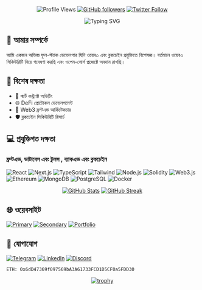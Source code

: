 <div align="center">
  
![Profile Views](https://komarev.com/ghpvc/?username=sh33ikh&label=Profile+Views&color=blueviolet&style=flat)
[![GitHub followers](https://img.shields.io/github/followers/sh33ikh?style=social&label=Followers)](https://github.com/sh33ikh)
[![Twitter Follow](https://img.shields.io/twitter/follow/sh33ikh?style=social&label=Twitter)](https://twitter.com/sh33ikh)
</div>


<p align="center">
  <img src="https://readme-typing-svg.herokuapp.com?font=Fira+Code&pause=1000&color=6F3FF7&center=true&vCenter=true&width=435&lines=ফুল+স্ট্যাক+ডেভেলপার;ব্লকচেইন+ইঞ্জিনিয়ার;ওয়েব৩+সিকিউরিটি+রিসার্চার" alt="Typing SVG" />
</p>

</div>

## 🚀 আমার সম্পর্কে
আমি একজন অভিজ্ঞ ফুল-স্ট্যাক ডেভেলপার যিনি ওয়েব৩ এবং ব্লকচেইন প্রযুক্তিতে বিশেষজ্ঞ। বর্তমানে ওয়েব৩ সিকিউরিটি নিয়ে গবেষণা করছি এবং ওপেন-সোর্স প্রজেক্টে অবদান রাখছি।

## 💫 বিশেষ দক্ষতা
- 🔐 স্মার্ট কন্ট্র্যাক্ট অডিটিং
- 🌐 DeFi প্রোটোকল ডেভেলপমেন্ট
- 🎨 Web3 ফ্রন্টএন্ড আর্কিটেকচার
- 🛡️ ব্লকচেইন সিকিউরিটি রিসার্চ

## 💻 প্রযুক্তিগত দক্ষতা

### ফ্রন্টএন্ড,  ডাটাবেস এবং টুলস , ব্যাকএন্ড এবং ব্লকচেইন
![React](https://img.shields.io/badge/React-20232A?style=for-the-badge&logo=react&logoColor=61DAFB)
![Next.js](https://img.shields.io/badge/Next.js-000000?style=for-the-badge&logo=next.js&logoColor=white)
![TypeScript](https://img.shields.io/badge/TypeScript-007ACC?style=for-the-badge&logo=typescript&logoColor=white)
![Tailwind](https://img.shields.io/badge/Tailwind-38B2AC?style=for-the-badge&logo=tailwind-css&logoColor=white)
![Node.js](https://img.shields.io/badge/Node.js-339933?style=for-the-badge&logo=node.js&logoColor=white)
![Solidity](https://img.shields.io/badge/Solidity-363636?style=for-the-badge&logo=solidity&logoColor=white)
![Web3.js](https://img.shields.io/badge/Web3.js-F16822?style=for-the-badge&logo=web3.js&logoColor=white)
![Ethereum](https://img.shields.io/badge/Ethereum-3C3C3D?style=for-the-badge&logo=ethereum&logoColor=white)
![MongoDB](https://img.shields.io/badge/MongoDB-4EA94B?style=for-the-badge&logo=mongodb&logoColor=white)
![PostgreSQL](https://img.shields.io/badge/PostgreSQL-316192?style=for-the-badge&logo=postgresql&logoColor=white)
![Docker](https://img.shields.io/badge/Docker-2496ED?style=for-the-badge&logo=docker&logoColor=white)

<div align="center">

[![GitHub Stats](https://github-readme-stats.vercel.app/api?username=sh33ikh&show_icons=true&theme=tokyonight&hide_border=true&bg_color=0D1117&hide=contribs,issues&locale=bn)](https://github.com/sh33ikh)
[![GitHub Streak](https://github-readme-streak-stats.herokuapp.com?user=sh33ikh&theme=tokyonight&hide_border=true&background=0D1117)](https://github.com/sh33ikh)

</div>

## 🌐 ওয়েবসাইট
[![Primary](https://img.shields.io/badge/likhon.dev-000000?style=for-the-badge&logo=About.me&logoColor=white)](https://likhon.dev)
[![Secondary](https://img.shields.io/badge/likhon.xyz-4353FF?style=for-the-badge&logo=About.me&logoColor=white)](https://likhon.xyz)
[![Portfolio](https://img.shields.io/badge/likhonsheikh.com-FF3366?style=for-the-badge&logo=About.me&logoColor=white)](https://likhonsheikh.com)

## 🤝 যোগাযোগ
[![Telegram](https://img.shields.io/badge/RektDevelopers-2CA5E0?style=for-the-badge&logo=telegram&logoColor=white)](https://t.me/RektDevelopers)
[![LinkedIn](https://img.shields.io/badge/LinkedIn-0077B5?style=for-the-badge&logo=linkedin&logoColor=white)](https://linkedin.com/in/sh33ikh)
[![Discord](https://img.shields.io/badge/Discord-7289DA?style=for-the-badge&logo=discord&logoColor=white)](https://discordapp.com/users/sh33ikh)

```
ETH: 0x6dD47369f097569bA3A61733FCD1D5CF0a5FDD30
```

<div align="center">


[![trophy](https://github-profile-trophy.vercel.app/?username=sh33ikh&theme=onestar&no-frame=true&no-bg=true&column=4&margin-w=15&margin-h=15)](https://github.com/sh33ikh)


</div>
